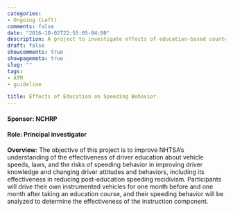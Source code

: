 ```yaml
---
categories:
- Ongoing (Left)
comments: false
date: "2016-10-02T22:55:05-04:00"
description: A project to investigate effects of education-based countermeasure on speeding bejavior
draft: false
showcomments: true
showpagemeta: true
slug: ""
tags:
- ATM
- guideline

title: Effects of Education on Speeding Behavior 
---
```

#### Sponsor: NCHRP
#### Role: Principal investigator

__Overview__:
The objective of this project is to improve NHTSA’s understanding of the effectiveness of driver education about vehicle speeds, laws, and the risks of speeding behavior in improving driver knowledge and changing driver attitudes and behaviors, including its effectiveness in reducing post-education speeding recidivism. Participants will drive their own instrumented vehicles for one month before and one month after taking an education course, and their speeding behavior will be analyzed to determine the effectiveness of the instruction component.